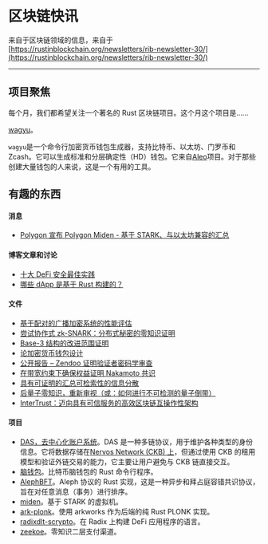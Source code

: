 # 区块链快讯

来自于区块链领域的信息，来自于 [https://rustinblockchain.org/newsletters/rib-newsletter-30/](https://rustinblockchain.org/newsletters/rib-newsletter-30/)

---

## 项目聚焦

每个月，我们都希望关注一个著名的 Rust 区块链项目。这个月这个项目是……

[wagyu](https://github.com/AleoHQ/wagyu)。

`wagyu`是一个命令行加密货币钱包生成器，支持比特币、以太坊、门罗币和 Zcash。它可以生成标准和分层确定性（HD）钱包。它来自[Aleo](https://github.com/AleoHQ)项目。对于那些创建大量钱包的人来说，这是一个有用的工具。

 

## 有趣的东西

#### 消息

- [Polygon 宣布 Polygon Miden - 基于 STARK、与以太坊兼容的汇总](https://blog.polygon.technology/polygon-announces-polygon-miden-a-stark-based-ethereum-compatible-rollup/)

#### 博客文章和讨论

- [十大 DeFi 安全最佳实践](https://blog.chain.link/defi-security-best-practices/)
- [哪些 dApp 是基于 Rust 构建的？](https://www.reddit.com/r/rust/comments/qpkyi2/what_dapps_are_built_on_rust/)

#### 文件

- [基于配对的广播加密系统的性能评估](https://eprint.iacr.org/2021/1526)
- [尝试协作式 zk-SNARK：分布式秘密的零知识证明](https://eprint.iacr.org/2021/1530)
- [Base-3 结构的改进范围证明](https://eprint.iacr.org/2021/1524)
- [论加密货币钱包设计](https://eprint.iacr.org/2021/1522)
- [公开报告 – Zendoo 证明验证者密码学审查](https://research.nccgroup.com/2021/11/30/public-report-zendoo-proof-verifier-cryptography-review/)
- [在带宽约束下确保权益证明 Nakamoto 共识](https://eprint.iacr.org/2021/1545)
- [具有可证明的汇总可检索性的信息分散](https://eprint.iacr.org/2021/1544)
- [后量子零知识，重新审视（或：如何进行不可检测的量子倒带）](https://eprint.iacr.org/2021/1543)
- [InterTrust：迈向具有可信服务的高效区块链互操作性架构](https://eprint.iacr.org/2021/1513)

#### 项目

- [DAS，去中心化账户系统](https://github.com/DeAccountSystems)。DAS 是一种多链协议，用于维护各种类型的身份信息。它将数据存储在[Nervos Network (CKB) 上](https://github.com/nervosnetwork)，但通过使用 CKB 的租用模型和验证外链交易的能力，它主要让用户避免与 CKB 链直接交互。
- [脑钱包](https://github.com/FrankBuss/brainwallet)。比特币脑钱包的 Rust 命令行程序。
- [AlephBFT](https://github.com/aleph-zero-foundation/AlephBFT)。Aleph 协议的 Rust 实现，这是一种异步和拜占庭容错共识协议，旨在对任意消息（事务）进行排序。
- [miden](https://github.com/maticnetwork/miden)。基于 STARK 的虚拟机。
- [ark-plonk](https://github.com/rust-zkp/ark-plonk)。使用 arkworks 作为后端的纯 Rust PLONK 实现。
- [radixdlt-scrypto](https://github.com/radixdlt/radixdlt-scrypto)。在 Radix 上构建 DeFi 应用程序的语言。
- [zeekoe](https://github.com/boltlabs-inc/zeekoe)。零知识二层支付渠道。